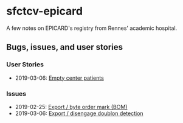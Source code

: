 # sfctcv-epicard

A few notes on EPICARD's registry from Rennes' academic hospital. 

## Bugs, issues, and user stories

### User Stories
- 2019-03-06: [Empty center patients](user-stories/empty-center-patients) 

### Issues
- 2019-02-25: [Export / byte order mark (BOM)](issues/bom-in-files)
- 2019-03-06: [Export / disengage doublon detection](issues/disengage-doublon-verification/index.md)

